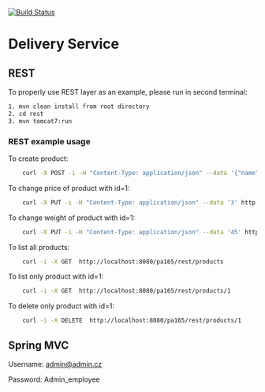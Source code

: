 [![Build Status](https://travis-ci.org/PavelSynek/DeliveryService.svg)](https://travis-ci.org/PavelSynek/DeliveryService)

# Delivery Service

## REST
To properly use REST layer as an example, please run in second terminal:
```sh
1. mvn clean install from root directory
2. cd rest
3. mvn tomcat7:run
```

### REST example usage
To create product:
```sh
    curl -X POST -i -H "Content-Type: application/json" --data '{"name":"test2", "price":"200", "weight":"215"}' http://localhost:8080/pa165/rest/products/create
```

To change price of product with id=1:
```sh
    curl -X PUT -i -H "Content-Type: application/json" --data '3' http://localhost:8080/pa165/rest/products/1/price
```

To change weight of product with id=1:
```sh
    curl -X PUT -i -H "Content-Type: application/json" --data '45' http://localhost:8080/pa165/rest/products/1/weight
```

To list all products:
```sh
    curl -i -X GET  http://localhost:8080/pa165/rest/products
```

To list only product with id=1:
```sh
    curl -i -X GET  http://localhost:8080/pa165/rest/products/1
```

To delete only product with id=1:
```sh
    curl -i -X DELETE  http://localhost:8080/pa165/rest/products/1
```

## Spring MVC
Username: admin@admin.cz

Password: Admin_employee